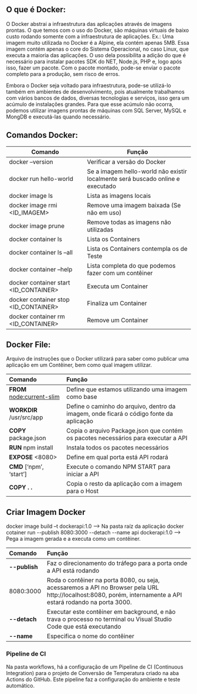 ## O que é Docker:
O Docker abstrai a infraestrutura das aplicações através de imagens prontas. O que
temos com o uso do Docker, são máquinas virtuais de baixo custo rodando somente
com a infraestrutura de aplicações.
Ex.: Uma imagem muito utilizada no Docker é a Alpine, ela contém apenas 5MB. Essa
imagem contém apenas o core do Sistema Operacional, no caso Linux, que executa a
maioria das aplicações. O uso dela possibilita a adição do que é necessário para instalar
pacotes SDK do NET, Node.js, PHP e, logo após isso, fazer um pacote. Com o pacote
montado, pode-se enviar o pacote completo para a produção, sem risco de erros.

Embora o Docker seja voltado para infraestrutura, pode-se utilizá-lo também em
ambientes de desenvolvimento, pois atualmente trabalhamos com vários bancos de
dados, diversas tecnologias e serviços, isso gera um acúmulo de instalações grandes.
Para que esse acúmulo não ocorra, podemos utilizar imagens prontas de máquinas com
SQL Server, MySQL e MongDB e executá-las quando necessário.

## Comandos Docker:
Comando                                 | Função
--------------------------------------- | ----------------------------------------
docker –version                         | Verificar a versão do Docker
docker run hello-world                  | Se a imagem hello-world não existir localmente será buscado online e executado
docker image ls                         | Lista as imagens locais
docker image rmi <ID_IMAGEM>            | Remove uma imagem baixada (Se não em uso)
docker image prune                      | Remove todas as imagens não utilizadas
docker container ls                     | Lista os Containers
docker container ls –all                | Lista os Containers contempla os de Teste
docker container –help                  | Lista completa do que podemos fazer com um contêiner
docker container start <ID_CONTAINER>   | Executa um Container
docker container stop <ID_CONTAINER>    | Finaliza um Container
docker container rm <ID_CONTAINER>      | Remove um Container

## Docker File:
Arquivo de instruções que o Docker utilizará para saber como publicar uma aplicação em um Contêiner, 
bem como qual imagem utilizar.

Comando | Função
:--------- | :---------
__FROM__ <node:current-slim> | Define que estamos utilizando uma imagem como base
__WORKDIR__ /usr/src/app | Define o caminho do arquivo, dentro da imagem, onde ficará o código fonte da aplicação
__COPY__ package.json | Copia o arquivo Package.json que contém os pacotes necessários para executar a API
__RUN__ npm install | Instala todos os pacotes necessários
__EXPOSE__ <8080> | Define em qual porta está API rodará
__CMD__ [‘npm’, ‘start’] | Execute o comando NPM START para iniciar a API
__COPY . .__ | Copia o resto da aplicação com a imagem para o Host

## Criar Imagem Docker
docker image build –t dockerapi:1.0 --> Na pasta raíz da aplicação 
docker cotainer run --publish 8080:3000 --detach --name api dockerapi:1.0 --> Pega a imagem gerada e a executa como um contêiner.

Comando         | Função
:---------      | :---------
__--publish__   | Faz o direcionamento do tráfego para a porta onde a API está rodando
8080:3000       | Roda o contêiner na porta 8080, ou seja, acessaremos a API no Browser pela URL http://localhost:8080, porém, internamente a API estará rodando na porta 3000.
__--detach__    | Executar este contêiner em background, e não trava o processo no terminal ou Visual Studio Code que está executando
__--name__      | Especifica o nome do contêiner 

### Pipeline de CI
Na pasta workflows, há a configuração de um Pipeline de CI (Continuous Integration) para o projeto de Conversão de Temperatura criado na aba Actions do GitHub.
Este pipeline faz a configuração do ambiente e teste automático.